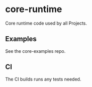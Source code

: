 # core-runtime

Core runtime code used by all Projects.

## Examples

See the core-examples repo.

## CI

The CI builds runs any tests needed.
